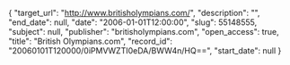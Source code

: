{
  "target_url": "http://www.britisholympians.com/", 
  "description": "", 
  "end_date": null, 
  "date": "2006-01-01T12:00:00", 
  "slug": 55148555, 
  "subject": null, 
  "publisher": "britisholympians.com", 
  "open_access": true, 
  "title": "British Olympians.com", 
  "record_id": "20060101T120000/0iPMVWZTI0eDA/BWW4n/HQ==", 
  "start_date": null
}

